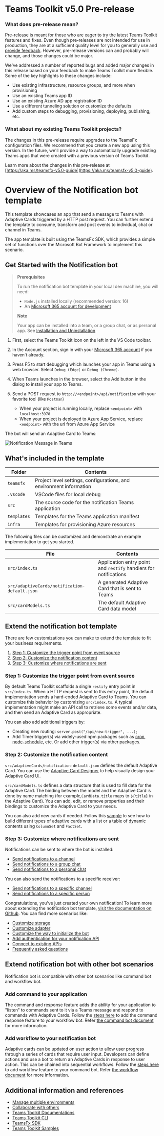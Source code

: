 # Teams Toolkit v5.0 Pre-release

### What does pre-release mean?
Pre-release is meant for those who are eager to try the latest Teams Toolkit features and fixes. Even though pre-releases are not intended for use in production, they are at a sufficient quality level for you to generally use and [provide feedback](https://aka.ms/ttk-feedback). However, pre-release versions can and probably will change, and those changes could be major.

We've addressed a number of reported bugs and added major changes in this release based on your feedback to make Teams Toolkit more flexible. Some of the key highlights to these changes include:

- Use existing infrastructure, resource groups, and more when provisioning
- Use an existing Teams app ID
- Use an existing Azure AD app registration ID
- Use a different tunneling solution or customize the defaults
- Add custom steps to debugging, provisioning, deploying, publishing, etc.

### What about my existing Teams Toolkit projects?
The changes in this pre-release require upgrades to the TeamsFx configuration files. We recommend that you create a new app using this version. In the future, we'll provide a way to automatically upgrade existing Teams apps that were created with a previous version of Teams Toolkit.

Learn more about the changes in this pre-release at [https://aka.ms/teamsfx-v5.0-guide](https://aka.ms/teamsfx-v5.0-guide).

# Overview of the Notification bot template

This template showcases an app that send a message to Teams with Adaptive Cards triggered by a HTTP post request. You can further extend the template to consume, transform and post events to individual, chat or channel in Teams.

The app template is built using the TeamsFx SDK, which provides a simple set of functions over the Microsoft Bot Framework to implement this scenario.

## Get Started with the Notification bot

>
> **Prerequisites**
>
> To run the notification bot template in your local dev machine, you will need:
>
> - `Node.js` installed locally (recommended version: 16)
> - An [Microsoft 365 account for development](https://docs.microsoft.com/microsoftteams/platform/toolkit/accounts)
>
> **Note**
>
> Your app can be installed into a team, or a group chat, or as personal app. See [Installation and Uninstallation](https://aka.ms/teamsfx-notification#customize-installation).

1. First, select the Teams Toolkit icon on the left in the VS Code toolbar.
2. In the Account section, sign in with your [Microsoft 365 account](https://docs.microsoft.com/microsoftteams/platform/toolkit/accounts) if you haven't already.
3. Press F5 to start debugging which launches your app in Teams using a web browser. Select `Debug (Edge)` or `Debug (Chrome)`.
4. When Teams launches in the browser, select the Add button in the dialog to install your app to Teams.
5. Send a POST request to `http://<endpoint>/api/notification` with your favorite tool (like `Postman`)

   - When your project is running locally, replace `<endpoint>` with `localhost:3978`
   - When your project is deployed to Azure App Service, replace `<endpoint>` with the url from Azure App Service

The bot will send an Adaptive Card to Teams:

![Notification Message in Teams](https://user-images.githubusercontent.com/11220663/166959087-a13abe67-e18a-4979-ab29-a8d7663b3489.png)

## What's included in the template

| Folder | Contents |
| - | - |
| `teamsfx` | Project level settings, configurations, and environment information |
| `.vscode` | VSCode files for local debug |
| `src` | The source code for the notification Teams application |
| `templates` | Templates for the Teams application manifest |
| `infra` | Templates for provisioning Azure resources |

The following files can be customized and demonstrate an example implementation to get you started.

| File | Contents |
| - | - |
| `src/index.ts` | Application entry point and `restify` handlers for notifications |
| `src/adaptiveCards/notification-default.json` | A generated Adaptive Card that is sent to Teams |
| `src/cardModels.ts` | The default Adaptive Card data model |

## Extend the notification bot template

There are few customizations you can make to extend the template to fit your business requirements.

1. [Step 1: Customize the trigger point from event source](#step-1-customize-the-trigger-point-from-event-source)
2. [Step 2: Customize the notification content](#step-2-customize-the-notification-content)
3. [Step 3: Customize where notifications are sent](#step-3-customize-where-notifications-are-sent)

### Step 1: Customize the trigger point from event source

By default Teams Toolkit scaffolds a single `restify` entry point in `src/index.ts`. When a HTTP request is sent to this entry point, the default implementation sends a hard-coded Adaptive Card to Teams. You can customize this behavior by customizing `src/index.ts`. A typical implementation might make an API call to retrieve some events and/or data, and then send an Adaptive Card as appropriate.

You can also add additional triggers by:

- Creating new routing: `server.post("/api/new-trigger", ...);`
- Add Timer trigger(s) via widely-used npm packages such as [cron](https://www.npmjs.com/package/cron), [node-schedule](https://www.npmjs.com/package/node-schedule), etc. Or add other trigger(s) via other packages.

### Step 2: Customize the notification content

`src/adaptiveCards/notification-default.json` defines the default Adaptive Card. You can use the [Adaptive Card Designer](https://adaptivecards.io/designer/) to help visually design your Adaptive Card UI.

`src/cardModels.ts` defines a data structure that is used to fill data for the Adaptive Card. The binding between the model and the Adaptive Card is done by name matching (for example,`CardData.title` maps to `${title}` in the Adaptive Card). You can add, edit, or remove properties and their bindings to customize the Adaptive Card to your needs.

You can also add new cards if needed. Follow this [sample](https://aka.ms/teamsfx-adaptive-card-sample) to see how to build different types of adaptive cards with a list or a table of dynamic contents using `ColumnSet` and `FactSet`.

### Step 3: Customize where notifications are sent

Notifications can be sent to where the bot is installed:

- [Send notifications to a channel](https://aka.ms/teamsfx-notification#send-notifications-to-a-channel)
- [Send notifications to a group chat](https://aka.ms/teamsfx-notification#send-notifications-to-a-group-chat)
- [Send notifications to a personal chat](https://aka.ms/teamsfx-notification#send-notifications-to-a-personal-chat)

You can also send the notifications to a specific receiver:

- [Send notifications to a specific channel](https://aka.ms/teamsfx-notification#send-notifications-to-a-specific-channel)
- [Send notifications to a specific person](https://aka.ms/teamsfx-notification#send-notifications-to-a-specific-person)

Congratulations, you've just created your own notification! To learn more about extending the notification bot template, [visit the documentation on Github](https://aka.ms/teamsfx-notification). You can find more scenarios like:

- [Customize storage](https://aka.ms/teamsfx-notification#customize-storage)
- [Customize adapter](https://aka.ms/teamsfx-notification#customize-adapter)
- [Customize the way to initialize the bot](https://aka.ms/teamsfx-notification#customize-initialization)
- [Add authentication for your notification API](https://aka.ms/teamsfx-notification#add-authentication-for-your-notification-api)
- [Connect to existing APIs](https://aka.ms/teamsfx-notification#connect-to-existing-api)
- [Frequently asked questions](https://aka.ms/teamsfx-notification#frequently-asked-questions)

## Extend notification bot with other bot scenarios

Notification bot is compatible with other bot scenarios like command bot and workflow bot.

### Add command to your application

The command and response feature adds the ability for your application to "listen" to commands sent to it via a Teams message and respond to commands with Adaptive Cards. Follow the [steps here](https://aka.ms/teamsfx-command-response#How-to-add-more-command-and-response) to add the command response feature to your workflow bot. Refer [the command bot document](https://aka.ms/teamsfx-command-response) for more information.

### Add workflow to your notification bot

Adaptive cards can be updated on user action to allow user progress through a series of cards that require user input. Developers can define actions and use a bot to return an Adaptive Cards in response to user action. This can be chained into sequential workflows. Follow the [steps here](https://aka.ms/teamsfx-card-action-response#add-more-card-actions) to add workflow feature to your command bot. Refer [the workflow document](https://aka.ms/teamsfx-card-action-response) for more information.

## Additional information and references

- [Manage multiple environments](https://docs.microsoft.com/microsoftteams/platform/toolkit/teamsfx-multi-env)
- [Collaborate with others](https://docs.microsoft.com/microsoftteams/platform/toolkit/teamsfx-collaboration)
- [Teams Toolkit Documentations](https://docs.microsoft.com/microsoftteams/platform/toolkit/teams-toolkit-fundamentals)
- [Teams Toolkit CLI](https://docs.microsoft.com/microsoftteams/platform/toolkit/teamsfx-cli)
- [TeamsFx SDK](https://docs.microsoft.com/microsoftteams/platform/toolkit/teamsfx-sdk)
- [Teams Toolkit Samples](https://github.com/OfficeDev/TeamsFx-Samples)
